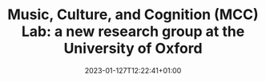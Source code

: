 ---
# Documentation: https://wowchemy.com/docs/managing-content/

title: "Music, Culture, and Cognition (MCC) Lab: a new research group at the University of Oxford"
summary: 
authors: []
tags: []
categories: []
date: 2023-01-127T12:22:41+01:00

# Optional external URL for project (replaces project detail page).
external_link: "https://www.ox.ac.uk/news/features/music-and-mind-profile-dr-manuel-anglada-tort)"

# Featured image
# To use, add an image named `featured.jpg/png` to your page's folder.
# Focal points: Smart, Center, TopLeft, Top, TopRight, Left, Right, BottomLeft, Bottom, BottomRight.
image:
  caption:
  focal_point: ""
  preview_only: false

# Custom links (optional).
#   Uncomment and edit lines below to show custom links.

url_code: ""
url_pdf: ""
url_slides: ""
url_video: ""

# Slides (optional).
#   Associate this project with Markdown slides.
#   Simply enter your slide deck's filename without extension.
#   E.g. `slides = "example-slides"` references `content/slides/example-slides.md`.
#   Otherwise, set `slides = ""`.
slides: ""
---